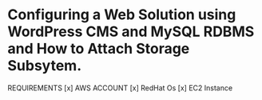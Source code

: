 # Configuring a Web Solution using WordPress CMS and MySQL RDBMS and How to Attach Storage Subsytem.

REQUIREMENTS
[x] AWS ACCOUNT
[x] RedHat Os
[x] EC2 Instance

